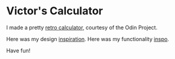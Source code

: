 # Victor's Calculator

I made a pretty [retro calculator][3], courtesy of the Odin Project.

Here was my design [inspiration][1]. Here was my functionality [inspo][2].

Have fun!



[1]: https://www.istockphoto.com/vector/retro-calculator-illustration-gm1438106244-478706457
[2]: https://mrbuddh4.github.io/calculator/
[3]: https://itsvictoroyedeji.github.io/calculator/